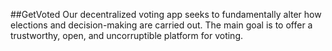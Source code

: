 ##GetVoted 
Our decentralized voting app seeks to fundamentally alter how elections and decision-making are carried out. The main goal is to offer a trustworthy, open, and uncorruptible platform for voting.
